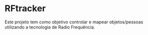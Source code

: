 # RFtracker
Este projeto tem como objetivo controlar e mapear objetos/pessoas utilizando a tecnologia de Radio Frequência.
